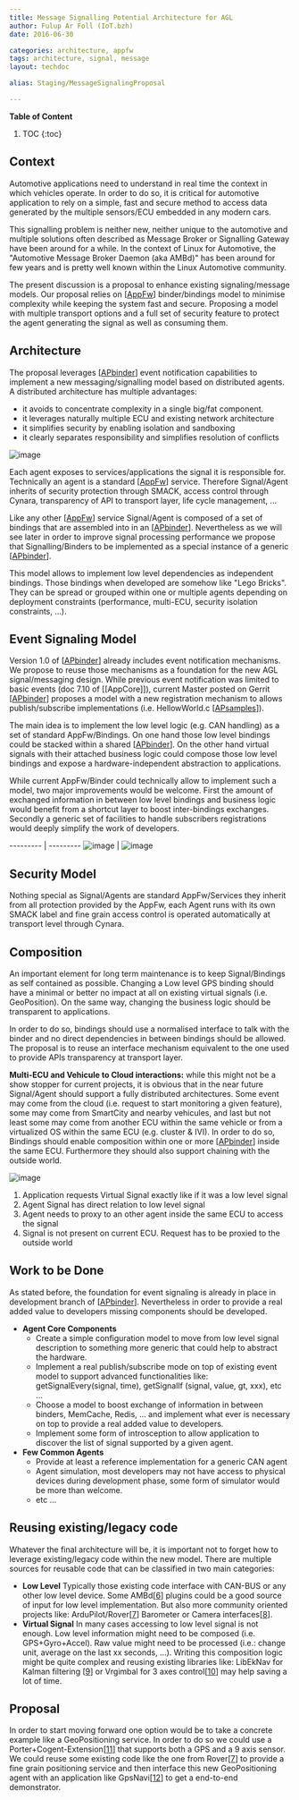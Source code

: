 ```yaml
---
title: Message Signalling Potential Architecture for AGL
author: Fulup Ar Foll (IoT.bzh)
date: 2016-06-30

categories: architecture, appfw
tags: architecture, signal, message
layout: techdoc

alias: Staging/MessageSignalingProposal

---
```


**Table of Content**

1. TOC
{:toc}


## Context

Automotive applications need to understand in real time the context in which 
vehicles operate. In order to do so, it is critical for automotive application to
rely on a simple, fast and secure method to access data generated by the multiple
sensors/ECU embedded in any modern cars.

This signalling problem is neither new, neither unique to the automotive and multiple
solutions often described as Message Broker or Signalling Gateway have been around
for a while. In the context of Linux for Automotive, the "Automotive Message Broker Daemon (aka AMBd)" 
has been around for few years and is pretty well known within the Linux Automotive community.

The present discussion is a proposal to enhance existing signaling/message models.
Our proposal relies on [[AppFw]] binder/bindings model to minimise complexity while keeping
the system fast and secure. Proposing a model with multiple transport options and a full
set of security feature to protect the agent generating the signal as well as consuming them.


## Architecture

The proposal leverages [[APbinder]] event notification capabilities to
implement a new messaging/signalling model based on distributed agents.
A distributed architecture has multiple advantages:
- it avoids to concentrate complexity in a single big/fat component.
- it leverages naturally multiple ECU and existing network architecture
- it simplifies security by enabling isolation and sandboxing
- it clearly separates responsibility and simplifies resolution of conflicts

![image](./distributed-arch.svg "Distributed Architecture")

Each agent exposes to services/applications the signal it is responsible for. Technically an agent is 
a standard [[AppFw]] service. Therefore Signal/Agent inherits of security protection through SMACK, access control through Cynara, transparency of API to transport layer, life cycle management, ...

Like any other [[AppFw]] service Signal/Agent is composed of a set of bindings that are assembled into in an [[APbinder]]. Nevertheless as we will see later in order to improve signal processing performance we propose that Signalling/Binders to be implemented as a special instance of a generic [[APbinder]].

This model allows to implement low level dependencies as independent bindings. Those bindings when developed are somehow like "Lego Bricks". They can be spread or grouped within one or multiple agents depending on deployment constraints (performance, multi-ECU, security isolation constraints, ...).

## Event Signaling Model

Version 1.0 of [[APbinder]] already includes event notification mechanisms. We propose to reuse those mechanisms as a foundation for the new AGL signal/messaging design. While previous event notification was limited to basic events (doc 7.10 of [[AppCore]]), current Master posted on Gerrit [[APbinder]] proposes a model with a new registration mechanism to allows publish/subscribe implementations (i.e. HellowWorld.c [[APsamples]]).

The main idea is to implement the low level logic (e.g. CAN handling) as a set of standard AppFw/Bindings. On one hand those low level bindings could be stacked within a shared [[APbinder]]. On the other hand virtual signals with their attached business logic could compose those low level bindings and expose a hardware-independent abstraction to applications.

While current AppFw/Binder could technically allow to implement such a model, two major improvements would be welcome. First the amount of exchanged information in between low level bindings and business logic would benefit from a shortcut layer to boost inter-bindings exchanges. Secondly a generic set of facilities to handle subscribers registrations would deeply simplify the work of developers.

--------- | ---------
![image](./agent-arch.svg "Agent Architecture") | ![image](./agent-sample.svg "Agent Architecture")

## Security Model

Nothing special as Signal/Agents are standard AppFw/Services they inherit from all protection provided by the AppFw, each Agent runs with its own SMACK label and fine grain access control is operated automatically at transport level through Cynara.

## Composition

An important element for long term maintenance is to keep Signal/Bindings as self contained as possible. Changing a Low level GPS binding should have a minimal or better no impact at all on existing virtual signals (i.e. GeoPosition). On the same way, changing the business logic should be transparent to applications.

In order to do so, bindings should use a normalised interface to talk with the binder and no direct dependencies in between bindings should be allowed. The proposal is to reuse an interface mechanism equivalent to the one used to provide APIs transparency at transport layer. 

**Multi-ECU and Vehicule to Cloud interactions:** while this might not be a show stopper for current projects, it is obvious that in the near future Signal/Agent should support a fully distributed architectures.
Some event may come from the cloud (i.e. request to start monitoring a given feature), some may come from SmartCity and nearby vehicules, and last but not least some may come from another ECU within the same vehicle or from a virtualized OS within the same ECU (e.g. cluster & IVI). 
In order to do so, Bindings should enable composition within one or more [[APbinder]] inside the same ECU. Furthermore they should also support chaining with the outside world.

![image](./cloud-arch.svg "CLoud & Multi-ECU Architecture")

1. Application requests Virtual Signal exactly like if it was a low level signal
2. Agent Signal has direct relation to low level signal
3. Agent needs to proxy to an other agent inside the same ECU to access the signal
4. Signal is not present on current ECU. Request has to be proxied to the outside world

## Work to be Done

As stated before, the foundation for event signaling is already in place in development branch of [[APbinder]]. Nevertheless in order to provide a real added value to developers missing components should be developed.

- **Agent Core Components**
    - Create a simple configuration model to move from low level signal description to something more generic that could help to abstract the hardware.
    - Implement a real publish/subscribe mode on top of existing event model to support advanced functionalities like: getSignalEvery(signal, time), getSignalIf (signal, value, gt, xxx), etc ...
    - Choose a model to boost exchange of information in between binders, MemCache, Redis, ... and implement what ever is necessary on top to provide a real added value to developers.
    - Implement some form of introsception to allow application to discover the list of signal supported by a given agent.
- **Few Common Agents**
    - Provide at least a reference implementation for a generic CAN agent
    - Agent simulation, most developers may not have access to physical devices during development phase, some form of simulator would be more than welcome.
    - etc ...

## Reusing existing/legacy code

Whatever the final architecture will be, it is important not to forget how to leverage existing/legacy code within the new model. There are multiple sources for reusable code that can be classified in two main categories:

- **Low Level** Typically those existing code interface with CAN-BUS or any other low level device. Some AMBd[[6]] plugins could be a good source of input for low level implementation. But also more community oriented projects like: ArduPilot/Rover[[7]] Barometer or Camera interfaces[[8]].
- **Virtual Signal** In many cases accessing to low level signal is not enough. Low level information might need to be composed (i.e. GPS+Gyro+Accel). Raw value might need to be processed (i.e.: change unit, average on the last xx seconds, ...). Writing this composition logic might be quite complex and reusing existing libraries like: LibEkNav for Kalman filtering [[9]] or Vrgimbal for 3 axes control[[10]] may help saving a lot of time.

## Proposal

In order to start moving forward one option would be to take a concrete example like a GeoPositioning service. In order to do so we could use a Porter+Cogent-Extension[[11]] that supports both a GPS and a 9 axis sensor. We could  reuse some existing code like the one from Rover[[7]] to provide a fine grain positioning service and then interface this new GeoPositioning agent with an application like GpsNavi[[12]] to get a end-to-end demonstrator.

[AppFw]:  http://iot.bzh/download/public/2016/appfw/01_Introduction-to-AppFW-for-AGL-1.0.pdf "Application Framework"
[APcore]:  http://iot.bzh/download/public/2016/appfw/03_Documentation-AppFW-Core-1.0.pdf "AppFw Core"
[APmain]:  https://gerrit.automotivelinux.org/gerrit/#/q/project:src/app-framework-main "AppFw Main"
[APbinder]:  https://gerrit.automotivelinux.org/gerrit/#/q/project:src/app-framework-binder "AppFw Binder"
[APsamples]:  https://gerrit.automotivelinux.org/gerrit/gitweb?p=src/app-framework-binder.git;a=tree;f=bindings/samples "AppFw Samples"
[6]:  https://github.com/otcshare/automotive-message-broker
[7]:  http://ardupilot.org/rover/index.html
[8]:  https://github.com/ArduPilot/ardupilot/tree/master/libraries
[9]:  https://bitbucket.org/jbrandmeyer/libeknav/wiki/Home
[10]: http://ardupilot.org/rover/docs/common-vrgimbal.html
[11]: http://elinux.org/R-Car/Boards/Porter:PEXT01
[12]: https://github.com/gpsnavi/gpsnavi
